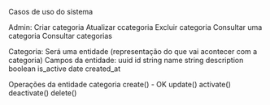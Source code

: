 Casos de uso do sistema

Admin:  Criar categoria
        Atualizar ccategoria
        Excluir categoria
        Consultar uma categoria
        Consultar categorias

Categoria: Será uma entidade (representação do que vai acontecer com a categoria)
Campos da entidade:
        uuid id
        string name
        string description
        boolean is_active
        date created_at

Operações da entidade categoria
        create() - OK
        update()
        activate()
        deactivate()
        delete()
